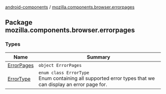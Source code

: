 [android-components](../index.md) / [mozilla.components.browser.errorpages](./index.md)

## Package mozilla.components.browser.errorpages

### Types

| Name | Summary |
|---|---|
| [ErrorPages](-error-pages/index.md) | `object ErrorPages` |
| [ErrorType](-error-type/index.md) | `enum class ErrorType`<br>Enum containing all supported error types that we can display an error page for. |
